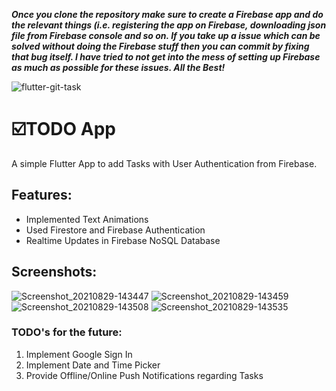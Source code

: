 ***Once you clone the repository make sure to create a Firebase app and do the relevant things (i.e. registering the app on Firebase, downloading json file from Firebase console and so on. If you take up a issue which can be solved without doing the Firebase stuff then you can commit by fixing that bug itself. I have tried to not get into the mess of setting up Firebase as much as possible for these issues.
All the Best!***

![flutter-git-task](https://socialify.git.ci/codingiitg/flutter-git-task/image?language=1&owner=1&stargazers=1&theme=Light)

# ☑️TODO App

A simple Flutter App to add Tasks with User Authentication from Firebase.

## Features:
 - Implemented Text Animations
 - Used Firestore and Firebase Authentication
 - Realtime Updates in Firebase NoSQL Database

## Screenshots:

![Screenshot_20210829-143447](https://user-images.githubusercontent.com/88071739/131245224-e8168f88-989b-474a-9898-1213b08d2ced.jpg)
![Screenshot_20210829-143459](https://user-images.githubusercontent.com/88071739/131245232-6c2712e7-8c52-46df-a2c9-f5d5cdd5429a.jpg)
![Screenshot_20210829-143508](https://user-images.githubusercontent.com/88071739/131245242-6a9b338d-2987-4a91-8600-791e2b86d798.jpg)
![Screenshot_20210829-143535](https://user-images.githubusercontent.com/88071739/131245252-20c77bce-2196-4f56-bb59-5a2321d673df.jpg)


### TODO's for the future:
1. Implement Google Sign In
2. Implement Date and Time Picker
3. Provide Offline/Online Push Notifications regarding Tasks 


